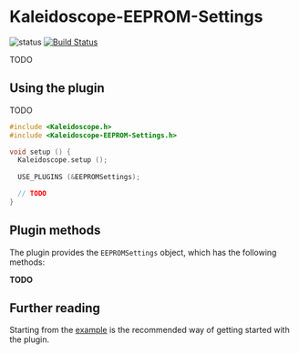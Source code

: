 # Kaleidoscope-EEPROM-Settings

![status][st:experimental] [![Build Status][travis:image]][travis:status]

 [travis:image]: https://travis-ci.org/keyboardio/Kaleidoscope-EEPROM-Settings.svg?branch=master
 [travis:status]: https://travis-ci.org/keyboardio/Kaleidoscope-EEPROM-Settings

 [st:stable]: https://img.shields.io/badge/stable-✔-black.png?style=flat&colorA=44cc11&colorB=494e52
 [st:broken]: https://img.shields.io/badge/broken-X-black.png?style=flat&colorA=e05d44&colorB=494e52
 [st:experimental]: https://img.shields.io/badge/experimental----black.png?style=flat&colorA=dfb317&colorB=494e52

TODO

## Using the plugin

TODO

```c++
#include <Kaleidoscope.h>
#include <Kaleidoscope-EEPROM-Settings.h>

void setup () {
  Kaleidoscope.setup ();
  
  USE_PLUGINS (&EEPROMSettings);

  // TODO
}
```

## Plugin methods

The plugin provides the `EEPROMSettings` object, which has the following methods:

**TODO**

## Further reading

Starting from the [example][plugin:example] is the recommended way of getting
started with the plugin.

  [plugin:example]: https://github.com/keyboardio/Kaleidoscope-EEPROM-Settings/blob/master/examples/EEPROM-Settings/EEPROM-Settings.ino
